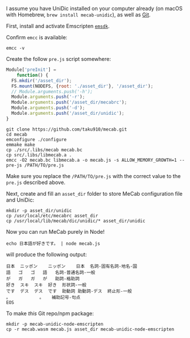 I assume you have UniDic installed on your computer already (on macOS with Homebrew, `brew install mecab-unidic`), as well as [Git](https://git-scm.com/).

First, install and activate Emscripten [`emsdk`](http://kripken.github.io/emscripten-site/docs/getting_started/).

Confirm `emcc` is available:
```
emcc -v
```

Create the follow `pre.js` script somewhere:
```js
Module['preInit'] =
    function() {
  FS.mkdir('/asset_dir');
  FS.mount(NODEFS, {root: './asset_dir'}, '/asset_dir');
  // Module.arguments.push('-h');
  Module.arguments.push('-r');
  Module.arguments.push('/asset_dir/mecabrc');
  Module.arguments.push('-d');
  Module.arguments.push('/asset_dir/unidic');
}
```

```
git clone https://github.com/taku910/mecab.git
cd mecab
emconfigure ./configure
emmake make
cp ./src/.libs/mecab mecab.bc
cp src/.libs/libmecab.a .
emcc -O2 mecab.bc libmecab.a -o mecab.js -s ALLOW_MEMORY_GROWTH=1 --pre-js /PATH/TO/pre.js
```
Make sure you replace the `/PATH/TO/pre.js` with the correct value to the `pre.js` described above.

Next, create and fill an `asset_dir` folder to store MeCab configuration file and UniDic:
```
mkdir -p asset_dir/unidic
cp /usr/local/etc/mecabrc asset_dir
cp /usr/local/lib/mecab/dic/unidic/* asset_dir/unidic
```

Now you can run MeCab purely in Node!
```
echo 日本語が好きです。 | node mecab.js
```
will produce the following output:
```
日本	ニッポン	ニッポン	日本	名詞-固有名詞-地名-国
語	ゴ	ゴ	語	名詞-普通名詞-一般
が	ガ	ガ	が	助詞-格助詞
好き	スキ	スキ	好き	形状詞-一般
です	デス	デス	です	助動詞	助動詞-デス	終止形-一般
。			。	補助記号-句点
EOS
```

To make *this* Git repo/npm package:
```
mkdir -p mecab-unidic-node-emscripten
cp -r mecab.wasm mecab.js asset_dir mecab-unidic-node-emscripten
```

